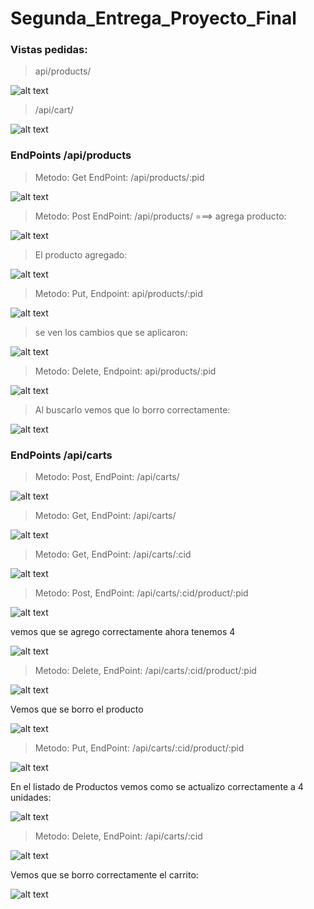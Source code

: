 # Segunda_Entrega_Proyecto_Final

### Vistas pedidas:

>api/products/

![alt text](/img/image.png)

>/api/cart/

![alt text](/img/image-1.png)


### EndPoints /api/products

> Metodo: Get EndPoint: /api/products/:pid

![alt text](/img/image-2.png)

> Metodo: Post EndPoint: /api/products/ ===> agrega producto:

![alt text](/img/image-3.png)



>El producto agregado:

![alt text](/img/image-4.png)


> Metodo: Put, Endpoint: api/products/:pid

![alt text](/img/image-5.png)

> se ven los cambios que se aplicaron:

![alt text](/img/image-6.png)

> Metodo: Delete, Endpoint: api/products/:pid

![alt text](/img/image-7.png)

>Al buscarlo vemos que lo borro correctamente:

![alt text](/img/image-8.png)


### EndPoints /api/carts

> Metodo: Post, EndPoint: /api/carts/ 

![alt text](/img/image-9.png)

> Metodo: Get, EndPoint: /api/carts/

![alt text](/img/image-10.png)

> Metodo: Get, EndPoint: /api/carts/:cid

![alt text](/img/image-11.png)

> Metodo: Post, EndPoint: /api/carts/:cid/product/:pid

![alt text](/img/image-12.png)

vemos que se agrego correctamente ahora tenemos 4

![alt text](/img/image-13.png)

> Metodo: Delete, EndPoint: /api/carts/:cid/product/:pid

![alt text](/img/image-14.png)

Vemos que se borro el producto 

![alt text](/img/image-15.png)

> Metodo: Put, EndPoint: /api/carts/:cid/product/:pid

![alt text](/img/image-18.png)

En el listado de Productos vemos como se actualizo correctamente a 4 unidades:

![alt text](/img/image-19.png)

> Metodo: Delete, EndPoint: /api/carts/:cid

![alt text](/img/image-16.png)

Vemos que se borro correctamente el carrito:

![alt text](/img/image-17.png)